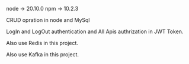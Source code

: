 node -> 20.10.0
npm -> 10.2.3

CRUD opration in node and MySql

LogIn and LogOut authentication and All Apis authrization in JWT Token.

Also use Redis in this project.

Also use Kafka in this project.